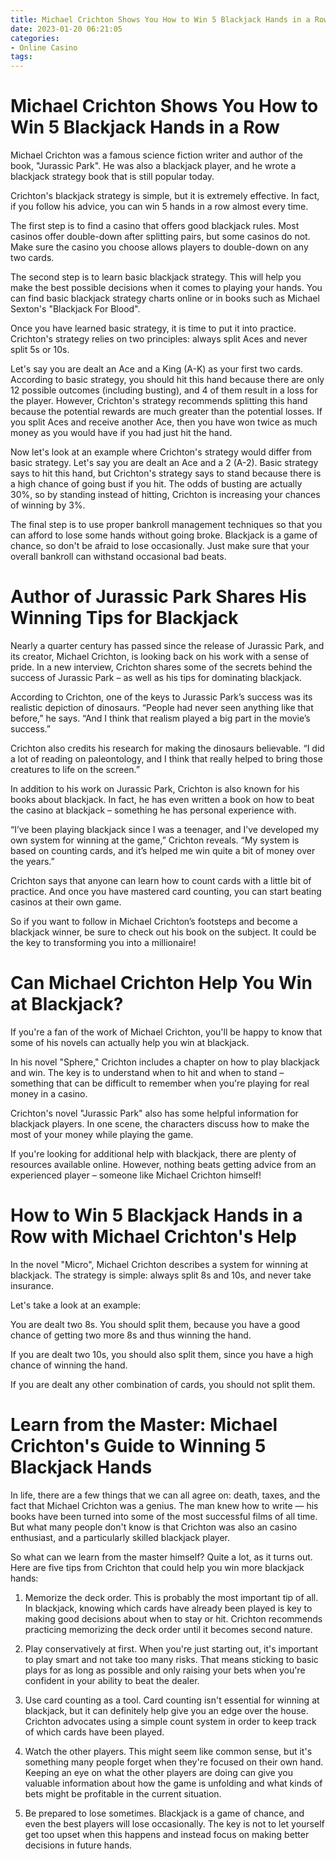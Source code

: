 ```yaml
---
title: Michael Crichton Shows You How to Win 5 Blackjack Hands in a Row 
date: 2023-01-20 06:21:05
categories:
- Online Casino
tags:
---
```



#  Michael Crichton Shows You How to Win 5 Blackjack Hands in a Row 

Michael Crichton was a famous science fiction writer and author of the book, "Jurassic Park". He was also a blackjack player, and he wrote a blackjack strategy book that is still popular today.

Crichton's blackjack strategy is simple, but it is extremely effective. In fact, if you follow his advice, you can win 5 hands in a row almost every time.

The first step is to find a casino that offers good blackjack rules. Most casinos offer double-down after splitting pairs, but some casinos do not. Make sure the casino you choose allows players to double-down on any two cards.

The second step is to learn basic blackjack strategy. This will help you make the best possible decisions when it comes to playing your hands. You can find basic blackjack strategy charts online or in books such as Michael Sexton's "Blackjack For Blood".

Once you have learned basic strategy, it is time to put it into practice. Crichton's strategy relies on two principles: always split Aces and never split 5s or 10s.

Let's say you are dealt an Ace and a King (A-K) as your first two cards. According to basic strategy, you should hit this hand because there are only 12 possible outcomes (including busting), and 4 of them result in a loss for the player. However, Crichton's strategy recommends splitting this hand because the potential rewards are much greater than the potential losses. If you split Aces and receive another Ace, then you have won twice as much money as you would have if you had just hit the hand.

Now let's look at an example where Crichton's strategy would differ from basic strategy. Let's say you are dealt an Ace and a 2 (A-2). Basic strategy says to hit this hand, but Crichton's strategy says to stand because there is a high chance of going bust if you hit. The odds of busting are actually 30%, so by standing instead of hitting, Crichton is increasing your chances of winning by 3%.

The final step is to use proper bankroll management techniques so that you can afford to lose some hands without going broke. Blackjack is a game of chance, so don't be afraid to lose occasionally. Just make sure that your overall bankroll can withstand occasional bad beats.

#  Author of Jurassic Park Shares His Winning Tips for Blackjack 

Nearly a quarter century has passed since the release of Jurassic Park, and its creator, Michael Crichton, is looking back on his work with a sense of pride. In a new interview, Crichton shares some of the secrets behind the success of Jurassic Park – as well as his tips for dominating blackjack.

According to Crichton, one of the keys to Jurassic Park’s success was its realistic depiction of dinosaurs. “People had never seen anything like that before,” he says. “And I think that realism played a big part in the movie’s success.”

Crichton also credits his research for making the dinosaurs believable. “I did a lot of reading on paleontology, and I think that really helped to bring those creatures to life on the screen.”

In addition to his work on Jurassic Park, Crichton is also known for his books about blackjack. In fact, he has even written a book on how to beat the casino at blackjack – something he has personal experience with.

“I’ve been playing blackjack since I was a teenager, and I’ve developed my own system for winning at the game,” Crichton reveals. “My system is based on counting cards, and it’s helped me win quite a bit of money over the years.”

Crichton says that anyone can learn how to count cards with a little bit of practice. And once you have mastered card counting, you can start beating casinos at their own game.

So if you want to follow in Michael Crichton’s footsteps and become a blackjack winner, be sure to check out his book on the subject. It could be the key to transforming you into a millionaire!

#  Can Michael Crichton Help You Win at Blackjack? 

If you're a fan of the work of Michael Crichton, you'll be happy to know that some of his novels can actually help you win at blackjack. 

In his novel "Sphere," Crichton includes a chapter on how to play blackjack and win. The key is to understand when to hit and when to stand – something that can be difficult to remember when you're playing for real money in a casino. 

Crichton's novel "Jurassic Park" also has some helpful information for blackjack players. In one scene, the characters discuss how to make the most of your money while playing the game. 

If you're looking for additional help with blackjack, there are plenty of resources available online. However, nothing beats getting advice from an experienced player – someone like Michael Crichton himself!

#  How to Win 5 Blackjack Hands in a Row with Michael Crichton's Help 

In the novel "Micro", Michael Crichton describes a system for winning at blackjack. The strategy is simple: always split 8s and 10s, and never take insurance.

Let's take a look at an example:

You are dealt two 8s. You should split them, because you have a good chance of getting two more 8s and thus winning the hand.

If you are dealt two 10s, you should also split them, since you have a high chance of winning the hand.

If you are dealt any other combination of cards, you should not split them.

#  Learn from the Master: Michael Crichton's Guide to Winning 5 Blackjack Hands

In life, there are a few things that we can all agree on: death, taxes, and the fact that Michael Crichton was a genius. The man knew how to write — his books have been turned into some of the most successful films of all time. But what many people don't know is that Crichton was also an casino enthusiast, and a particularly skilled blackjack player.

So what can we learn from the master himself? Quite a lot, as it turns out. Here are five tips from Crichton that could help you win more blackjack hands:

1) Memorize the deck order. This is probably the most important tip of all. In blackjack, knowing which cards have already been played is key to making good decisions about when to stay or hit. Crichton recommends practicing memorizing the deck order until it becomes second nature.

2) Play conservatively at first. When you're just starting out, it's important to play smart and not take too many risks. That means sticking to basic plays for as long as possible and only raising your bets when you're confident in your ability to beat the dealer.

3) Use card counting as a tool. Card counting isn't essential for winning at blackjack, but it can definitely help give you an edge over the house. Crichton advocates using a simple count system in order to keep track of which cards have been played.

4) Watch the other players. This might seem like common sense, but it's something many people forget when they're focused on their own hand. Keeping an eye on what the other players are doing can give you valuable information about how the game is unfolding and what kinds of bets might be profitable in the current situation.

5) Be prepared to lose sometimes. Blackjack is a game of chance, and even the best players will lose occasionally. The key is not to let yourself get too upset when this happens and instead focus on making better decisions in future hands.